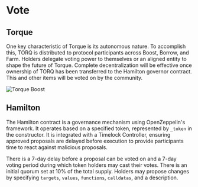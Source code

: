 # Vote

## Torque

One key characteristic of Torque is its autonomous nature. To accomplish this, TORQ is distributed to protocol participants across Boost, Borrow, and Farm. Holders delegate voting power to themselves or an aligned entity to shape the future of Torque. Complete decentralization will be effective once ownership of TORQ has been transferred to the Hamilton governor contract. This and other items will be voted on by the community.

![Torque Boost](/gitbook/assets/dao-voting.png)

## Hamilton

The Hamilton contract is a governance mechanism using OpenZeppelin's framework. It operates based on a specified token, represented by `_token` in the constructor. It is integrated with a Timelock Controller, ensuring approved proposals are delayed before execution to provide participants time to react against malicious proposals.

There is a 7-day delay before a proposal can be voted on and a 7-day voting period during which token holders may cast their votes. There is an initial quorum set at 10% of the total supply. Holders may propose changes by specifying `targets`, `values`, `functions`, `calldatas`, and a description.